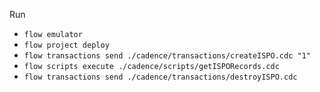 Run

- `flow emulator`
- `flow project deploy`
- `flow transactions send ./cadence/transactions/createISPO.cdc "1"`
- `flow scripts execute ./cadence/scripts/getISPORecords.cdc`
- `flow transactions send ./cadence/transactions/destroyISPO.cdc`
